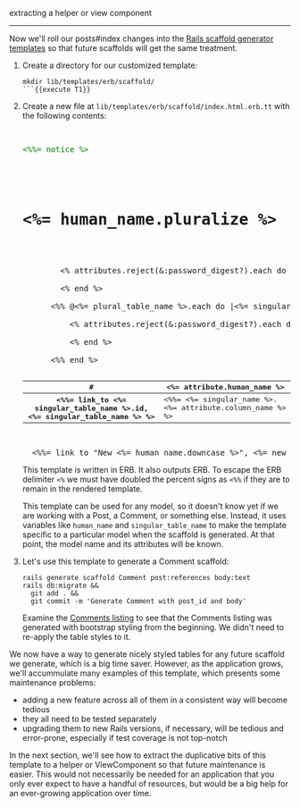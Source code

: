extracting a helper or view component

---
Now we'll roll our posts#index changes into the [Rails scaffold generator
templates](https://guides.rubyonrails.org/generators.html#overriding-rails-generator-templates) so that future scaffolds will get the same treatment.

1. Create a directory for our customized template:
   ```
   mkdir lib/templates/erb/scaffold/
   ```{{execute T1}}

2. Create a new file at `lib/templates/erb/scaffold/index.html.erb.tt` with
   the following contents:

   <pre data-filename="lib/templates/erb/scaffold/index.html.erb.tt" data-target="append">
     <p style="color: green"><%%= notice %></p>

     <h1><%= human_name.pluralize %></h1>

     <table class="table table-hover table-striped table-bordered table-responsive">
       <thead>
         <tr>
           <th scope="col">#</th>
           <% attributes.reject(&:password_digest?).each do |attribute| %>
             <th scope="col"><%= attribute.human_name %></th>
           <% end %>
         </tr>
       </thead>
       <tbody>
         <%% @<%= plural_table_name %>.each do |<%= singular_table_name %>| %>
           <tr id="<%%= dom_id post %>">
             <th scope="row"><%%= link_to <%= singular_table_name %>.id, <%= singular_table_name %> %></th>
             <% attributes.reject(&:password_digest?).each do |attribute| %>
               <td><%%= <%= singular_name %>.<%= attribute.column_name %> %></td>
             <% end %>
           </tr>
         <%% end %>
       </tbody>
     </table>

     <%%= link_to "New <%= human_name.downcase %>", <%= new_helper(type: :path) %>, class: "btn btn-primary" %>
   </pre>

   This template is written in ERB.  It also outputs ERB.  To escape the
   ERB delimiter `<%` we must have doubled the percent signs as `<%%` if
   they are to remain in the rendered template.
   
   This template can be used for any model, so it doesn't know yet if we
   are working with a Post, a Comment, or something else.  Instead, it uses
   variables like `human_name` and `singular_table_name` to make the
   template specific to a particular model when the scaffold is generated.
   At that point, the model name and its attributes will be known.

3. Let's use this template to generate a Comment scaffold:

   ```
   rails generate scaffold Comment post:references body:text
   rails db:migrate &&
     git add . &&
     git commit -m 'Generate Comment with post_id and body'
   ```

   Examine the [Comments listing][comments] to see that the Comments
   listing was generated with bootstrap styling from the beginning.  We
   didn't need to re-apply the table styles to it.

We now have a way to generate nicely styled tables for any future scaffold
we generate, which is a big time saver.  However, as the application grows,
we'll accummulate many examples of this template, which presents some
maintenance problems:

* adding a new feature across all of them in a consistent way will become tedious
* they all need to be tested separately
* upgrading them to new Rails versions, if necessary, will be tedious and
  error-prone, especially if test coverage is not top-notch

In the next section, we'll see how to extract the duplicative bits of this
template to a helper or ViewComponent so that future maintenance is easier.
This would not necessarily be needed for an application that you only ever
expect to have a handful of resources, but would be a big help for an
ever-growing application over time.

[comments]:https://[[HOST_SUBDOMAIN]]-3000-[[KATACODA_HOST]].environments.katacoda.com/comments
